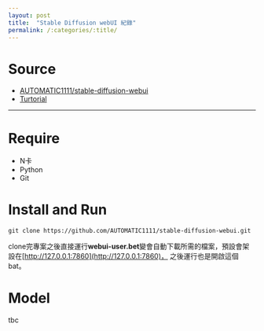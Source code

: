 ```yaml
---
layout: post
title:  "Stable Diffusion webUI 紀錄"
permalink: /:categories/:title/
---
```


# Source
- [AUTOMATIC1111/stable-diffusion-webui](https://github.com/AUTOMATIC1111/stable-diffusion-webui)
- [Turtorial](https://www.coolaler.com/index/%E4%BD%BF%E7%94%A8%E8%87%AA%E5%B7%B1%E7%9A%84%E9%A1%AF%E5%8D%A1%E9%80%B2%E8%A1%8C-ai-%E7%B9%AA%E5%9C%96-stable-diffusion-webui-%E5%AE%89%E8%A3%9D%E6%95%99%E5%AD%B8/) 

---

# Require

- N卡
- Python
- Git

# Install and Run

```git clone https://github.com/AUTOMATIC1111/stable-diffusion-webui.git```

clone完專案之後直接運行**webui-user.bet**變會自動下載所需的檔案，預設會架設在[http://127.0.0.1:7860](http://127.0.0.1:7860)，
之後運行也是開啟這個bat。

# Model
tbc